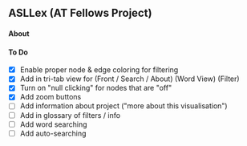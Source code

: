 ## ASLLex (AT Fellows Project)

#### About

#### To Do
- [x] Enable proper node & edge coloring for filtering
- [x] Add in tri-tab view for (Front / Search / About) (Word View) (Filter)
- [x] Turn on "null clicking" for nodes that are "off"
- [x] Add zoom buttons
- [ ] Add information about project ("more about this visualisation")
- [ ] Add in glossary of filters / info
- [ ] Add word searching
- [ ] Add auto-searching
